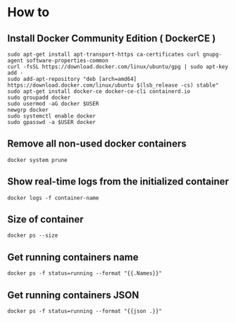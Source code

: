 # How to

## Install Docker Community Edition \( DockerCE \)

```text
sudo apt-get install apt-transport-https ca-certificates curl gnupg-agent software-properties-common
curl -fsSL https://download.docker.com/linux/ubuntu/gpg | sudo apt-key add -
sudo add-apt-repository "deb [arch=amd64] https://download.docker.com/linux/ubuntu $(lsb_release -cs) stable"
sudo apt-get install docker-ce docker-ce-cli containerd.io
sudo groupadd docker
sudo usermod -aG docker $USER
newgrp docker 
sudo systemctl enable docker
sudo gpasswd -a $USER docker
```

## Remove all non-used docker containers

```text
docker system prune
```

## Show real-time logs from the initialized container

```text
docker logs -f container-name
```

## Size of container

```text
docker ps --size
```

## Get running containers name

```text
docker ps -f status=running --format "{{.Names}}"
```

## Get running containers JSON

```text
docker ps -f status=running --format "{{json .}}"
```

